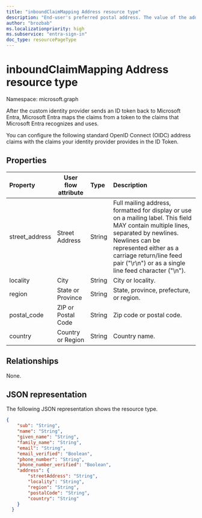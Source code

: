 ```yaml
---
title: "inboundClaimMapping Address resource type"
description: "End-user's preferred postal address. The value of the address member is a JSON [RFC8259] structure containing some or all of the members defined below"
author: "brozbab"
ms.localizationpriority: high
ms.subservice: "entra-sign-in"
doc_type: resourcePageType
---
```


# inboundClaimMapping Address resource type

Namespace: microsoft.graph

After the custom identity provider sends an ID token back to Microsoft Entra, Microsoft Entra maps the claims from a token to the claims that Microsoft Entra recognizes and uses.

You can configure the following standard OpenID Connect (OIDC) address claims with the claims your identity provider provides in the ID Token.

## Properties

|Property|User flow attribute|Type|Description|
|:-------|-----|:---|:----------|
|street_address|Street Address|String|Full mailing address, formatted for display or use on a mailing label. This field MAY contain multiple lines, separated by newlines. Newlines can be represented either as a carriage return/line feed pair ("\r\n") or as a single line feed character ("\n").|
|locality |City|String|City or locality.|
|region|State or Province|String|State, province, prefecture, or region.|
|postal_code|ZIP or Postal Code|String|Zip code or postal code.|
|country |Country or Region|String|Country name.|

## Relationships

None.

## JSON representation

The following JSON representation shows the resource type.
<!-- {
  "blockType": "resource",
  "@odata.type": "microsoft.graph.address"
}
-->

``` json
{
    "sub": "String",
    "name": "String",
    "given_name": "String",
    "family_name": "String",
    "email": "String",
    "email_verified": "Boolean",
    "phone_number": "String",
    "phone_number_verified": "Boolean",
    "address": {
        "streetAddress": "String",
        "locality": "String",
        "region": "String",
        "postalCode": "String",
        "country": "String"
    }
  }
```
